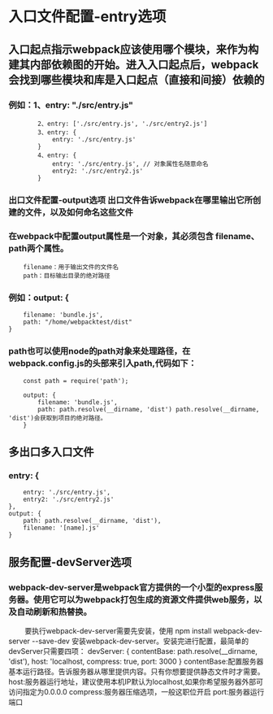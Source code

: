 # 入口文件配置-entry选项
## 入口起点指示webpack应该使用哪个模块，来作为构建其内部依赖图的开始。进入入口起点后，webpack会找到哪些模块和库是入口起点（直接和间接）依赖的
### 例如：1、entry: "./src/entry.js"
            2、entry: ['./src/entry.js', './src/entry2.js']
            3、entry: {
                entry: './src/entry.js'
            }
            4、entry: {
                entry: './src/entry.js', // 对象属性名随意命名
                entry2: './src/entry2.js'
            }
### 出口文件配置-output选项 出口文件告诉webpack在哪里输出它所创建的文件，以及如何命名这些文件
### 在webpack中配置output属性是一个对象，其必须包含 filename、path两个属性。
        filename：用于输出文件的文件名
        path：目标输出目录的绝对路径
### 例如：output: {
        filename: 'bundle.js',
        path: "/home/webpacktest/dist"
    }
### path也可以使用node的path对象来处理路径，在webpack.config.js的头部来引入path,代码如下：
        const path = require('path');

        output: {
            filename: 'bundle.js',
            path: path.resolve(__dirname, 'dist') path.resolve(__dirname, 'dist')会获取到项目的绝对路径。
        }
## 多出口多入口文件
### entry: {
        entry: './src/entry.js',
        entry2: './src/entry2.js'
    },
    output: {
        path: path.resolve(__dirname, 'dist'),
        filename: '[name].js'
    }

## 服务配置-devServer选项
### webpack-dev-server是webpack官方提供的一个小型的express服务器。使用它可以为webpack打包生成的资源文件提供web服务，以及自动刷新和热替换。 
    要执行webpack-dev-server需要先安装，使用 npm install webpack-dev-server --save-dev 安装webpack-dev-server。安装完进行配置，最简单的devServer只需要四项：
    devServer: {
    contentBase: path.resolve(__dirname, 'dist'),
    host: 'localhost,
    compress: true,
    port: 3000
}
contentBase:配置服务器基本运行路径。告诉服务器从哪里提供内容。只有你想要提供静态文件时才需要。
host:服务器运行地址，建议使用本机IP默认为localhost,如果你希望服务器外部可访问指定为0.0.0.0
compress:服务器压缩选项，一般这职位开启
port:服务器运行端口